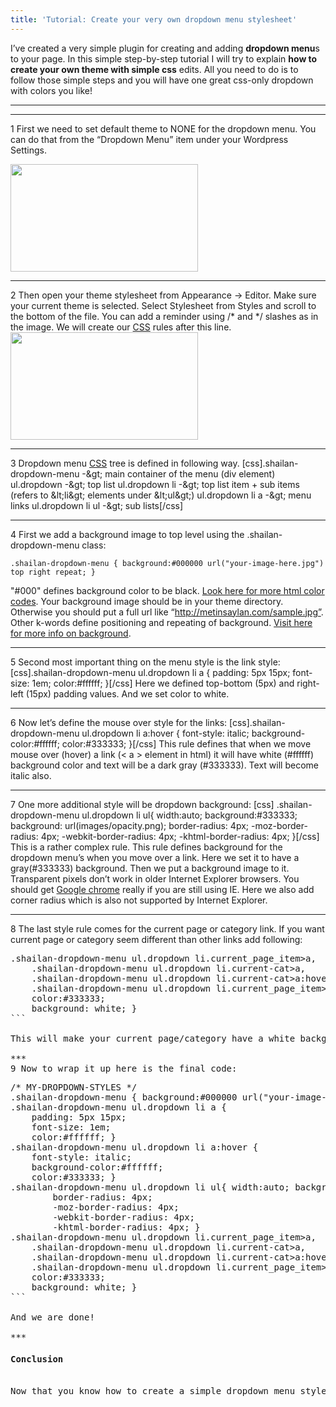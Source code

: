 ```yaml
---
title: 'Tutorial: Create your very own dropdown menu stylesheet'
---
```


I’ve created a very simple plugin for creating and adding **dropdown menu**s to your page. In this simple step-by-step tutorial I will try to explain **how to create your own theme with simple css** edits. All you need to do is to follow those simple steps and you will have one great css-only dropdown with colors you like!
 ***
***

<span class="alt">1</span> First we need to set default theme to NONE for the dropdown menu. You can do that from the “Dropdown Menu” item under your Wordpress Settings.

<a title="dropdown-css-tutorial-1" rel="lightbox[655]" href="{{ site.imgbase }}/dropdown-css-tutorial-1.jpg" target="_blank"><img title="dropdown-css-tutorial-1" alt="" src="{{ site.imgbase }}/dropdown-css-tutorial-1.jpg" width="300" height="172" class="aligncenter" /></a>

***
<span class="alt">2</span> Then open your theme stylesheet from Appearance -&gt; Editor. Make sure your current theme is selected. Select Stylesheet from Styles and scroll to the bottom of the file. You can add a reminder using /* and */ slashes as in the image. We will create our [CSS](/tag/css/) rules after this line.
<a title="dropdown-css-tutorial-2" rel="lightbox[655]" href="{{ site.imgbase }}/dropdown-css-tutorial-2.jpg" target="_blank"><img title="dropdown-css-tutorial-2" alt="" src="{{ site.imgbase }}/dropdown-css-tutorial-2.jpg" width="300" height="172" /></a>

***
<span class="alt">3</span> Dropdown menu [CSS](/tag/css/) tree is defined in following way.
[css].shailan-dropdown-menu -&amp;gt; main container of the menu (div element)
ul.dropdown -&amp;gt; top list
ul.dropdown li -&amp;gt; top list item + sub items (refers to &amp;lt;li&amp;gt; elements under &amp;lt;ul&amp;gt;)
ul.dropdown li a -&amp;gt; menu links
ul.dropdown li ul -&amp;gt; sub lists[/css]

***
<span class="alt">4</span> First we add a background image to top level using the .shailan-dropdown-menu class:

```
.shailan-dropdown-menu { background:#000000 url("your-image-here.jpg") top right repeat; }
```

"#000" defines background color to be black. <a href="{{ site.imgbase }}/html-color-codes.png" target="_blank">Look here for more html color codes</a>. Your background image should be in your theme directory. Otherwise you should put a full url like “http://metinsaylan.com/sample.jpg”. Other k-words define positioning and repeating of background. <a rel="nofollow" href="http://www.w3schools.com/css/css_background.asp" target="_blank">Visit here for more info on background</a>.

***
<span class="alt">5</span> Second most important thing on the menu style is the link style:
[css].shailan-dropdown-menu ul.dropdown li a {
	padding: 5px 15px;
	font-size: 1em;
	color:#ffffff; }[/css]
Here we defined top-bottom (5px) and right-left (15px) padding values. And we set color to white.

***
<span class="alt">6</span> Now let’s define the mouse over style for the links:
[css].shailan-dropdown-menu ul.dropdown li a:hover {
	font-style: italic;
	background-color:#ffffff;
	color:#333333; }[/css]
This rule defines that when we move mouse over (hover) a link (&lt; a &gt; element in html) it will have white (#ffffff) background color and text will be a dark gray (#333333). Text will become italic also.

***
<span class="alt">7</span> One more additional style will be dropdown background:
[css]	.shailan-dropdown-menu ul.dropdown li ul{ width:auto; background:#333333; background: url(images/opacity.png);
		border-radius: 4px;
		-moz-border-radius: 4px;
		-webkit-border-radius: 4px;
		-khtml-border-radius: 4px; }[/css]
This is a rather complex rule. This rule defines background for the dropdown menu’s when you move over a link. Here we set it to have a gray(#333333) background. Then we put a background image to it. Transparent pixels don’t work in older Internet Explorer browsers. You should get <a rel="nofollow" href="http://google.com/chrome" target="_blank">Google chrome</a> really if you are still using IE. Here we also add corner radius which is also not supported by Internet Explorer.

***
<span class="alt">8</span> The last style rule comes for the current page or category link. If you want current page or category seem different than other links add following:
<pre class="brush:css">.shailan-dropdown-menu ul.dropdown li.current_page_item&gt;a,
	.shailan-dropdown-menu ul.dropdown li.current-cat&gt;a,
	.shailan-dropdown-menu ul.dropdown li.current-cat&gt;a:hover,
	.shailan-dropdown-menu ul.dropdown li.current_page_item&gt;a:hover{
	color:#333333;
	background: white; }
```

This will make your current page/category have a white background with dark gray text.

***
<span class="alt">9</span> Now to wrap it up here is the final code:
<pre class="brush:css">/* MY-DROPDOWN-STYLES */
.shailan-dropdown-menu { background:#000000 url("your-image-here.jpg") top right repeat; }
.shailan-dropdown-menu ul.dropdown li a {
	padding: 5px 15px;
	font-size: 1em;
	color:#ffffff; }
.shailan-dropdown-menu ul.dropdown li a:hover {
	font-style: italic;
	background-color:#ffffff;
	color:#333333; }
.shailan-dropdown-menu ul.dropdown li ul{ width:auto; background:#333333; background: url(images/opacity.png);
		border-radius: 4px;
		-moz-border-radius: 4px;
		-webkit-border-radius: 4px;
		-khtml-border-radius: 4px; }
.shailan-dropdown-menu ul.dropdown li.current_page_item&gt;a,
	.shailan-dropdown-menu ul.dropdown li.current-cat&gt;a,
	.shailan-dropdown-menu ul.dropdown li.current-cat&gt;a:hover,
	.shailan-dropdown-menu ul.dropdown li.current_page_item&gt;a:hover{
	color:#333333;
	background: white; }
```

And we are done!

***
<h4>Conclusion</h4>
Now that you know how to create a simple dropdown menu style, you can <a href="{{ site.baseurl }}/projects/wordpress/dropdown-menu-widget/" target="_blank">download the widget</a> and **start building your own menu theme!**

